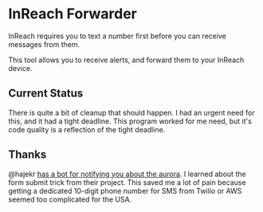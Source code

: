 # InReach Forwarder

InReach requires you to text a number first before you can receive messages from them.

This tool allows you to receive alerts, and forward them to your InReach device.

## Current Status
There is quite a bit of cleanup that should happen. I had an urgent need for this, and it had a tight deadline. This program worked for me need, but it's code quality is a reflection of the tight deadline.

## Thanks
@hajekr [has a bot for notifying you about the aurora](https://github.com/hajekr/aurora-forecast/blob/main/notify-aurora.py). I learned about the form submit trick from their project. This saved me a lot of pain because getting a dedicated 10-digit phone number for SMS from Twilio or AWS seemed too complicated for the USA.

